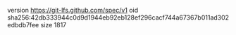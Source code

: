 version https://git-lfs.github.com/spec/v1
oid sha256:42db333944c0d9d1944eb92eb128ef296cacf744a67367b011ad302edbdb7fee
size 1817
